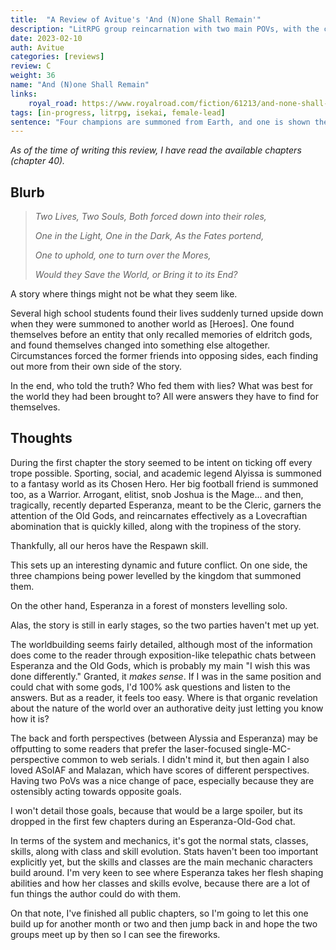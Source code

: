 ```yaml
---
title:  "A Review of Avitue's 'And (N)one Shall Remain'"
description: "LitRPG group reincarnation with two main POVs, with the characters placed against each other."
date: 2023-02-10
auth: Avitue
categories: [reviews]
review: C
weight: 36
name: "And (N)one Shall Remain"
links:
    royal_road: https://www.royalroad.com/fiction/61213/and-none-shall-remain
tags: [in-progress, litrpg, isekai, female-lead]
sentence: "Four champions are summoned from Earth, and one is shown the truth of the system."
---
```


*As of the time of writing this review, I have read the available chapters (chapter 40).*

## Blurb

> *Two Lives, Two Souls, Both forced down into their roles,*
> 
> *One in the Light, One in the Dark, As the Fates portend,*
> 
> *One to uphold, one to turn over the Mores,*
> 
> *Would they Save the World, or Bring it to its End?*

A story where things might not be what they seem like.

Several high school students found their lives suddenly turned upside down when they were summoned to another world as \[Heroes\]. One found themselves before an entity that only recalled memories of eldritch gods, and found themselves changed into something else altogether. Circumstances forced the former friends into opposing sides, each finding out more from their own side of the story.

In the end, who told the truth? Who fed them with lies? What was best for the world they had been brought to? All were answers they have to find for themselves.


## Thoughts

During the first chapter the story seemed to be intent on ticking off every trope possible. Sporting, social, and academic legend Alyissa is summoned to a fantasy world as its Chosen Hero. Her big football friend is summoned too, as a Warrior. Arrogant, elitist, snob Joshua is the Mage... and then, tragically, recently departed Esperanza, meant to be the Cleric, garners the attention of the Old Gods, and reincarnates effectively as a Lovecraftian abomination that is quickly killed, along with the tropiness of the story.

Thankfully, all our heros have the Respawn skill.

This sets up an interesting dynamic and future conflict. On one side, the three champions being power levelled by the kingdom that summoned them. 

On the other hand, Esperanza in a forest of monsters levelling solo.

Alas, the story is still in early stages, so the two parties haven't met up yet.

The worldbuilding seems fairly detailed, although most of the information does come to the reader through exposition-like telepathic chats between Esperanza and the Old Gods, which is probably my main "I wish this was done differently." Granted, it *makes sense*. If I was in the same position and could chat with some gods, I'd 100% ask questions and listen to the answers. But as a reader, it feels too easy. Where is that organic revelation about the nature of the world over an authorative deity just letting you know how it is?

The back and forth perspectives (between Alyssia and Esperanza) may be offputting to some readers that prefer the laser-focused single-MC-perspective common to web serials. I didn't mind it, but then again I also loved ASoIAF and Malazan, which have scores of different perspectives. Having two PoVs was a nice change of pace, especially because they are ostensibly acting towards opposite goals.

I won't detail those goals, because that would be a large spoiler, but its dropped in the first few chapters during an Esperanza-Old-God chat.

In terms of the system and mechanics, it's got the normal stats, classes, skills, along with class and skill evolution. Stats haven't been too important explicitly yet, but the skills and classes are the main mechanic characters build around. I'm very keen to see where Esperanza takes her flesh shaping abilities and how her classes and skills evolve, because there are a lot of fun things the author could do with them.

On that note, I've finished all public chapters, so I'm going to let this one build up for another month or two and then jump back in and hope the two groups meet up by then so I can see the fireworks.

